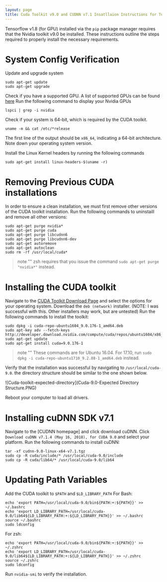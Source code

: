 ```yaml
---
layout: page
title: Cuda Toolkit v9.0 and CUDNN v7.1 Insatllaion Instructions for Tensorflow v1.8 (Ubuntu)
---
```


Tensorflow v1.8 (for GPU) installed via the ```pip``` package manager requires that the Nvidia toolkit v9.0 be installed. These instructions outline the steps required to properly install the necessary requirements.

# System Config Verification
Update and upgrade system
```
sudo apt-get update
sudo apt-get upgrade
```

Check if you have a supported GPU. A list of supported GPUs can be found [here](https://developer.nvidia.com/cuda-gpus)
Run the following command to display your Nvidia GPUs
```
lspci | grep -i nvidia
```
Check if your system is 64-bit, which is required by the CUDA toolkit.
```
uname -m && cat /etc/*release
```
The first line of the output should be ```x86_64```, indicating a 64-bit architecture. Note down your operating system version.

Install the Linux Kernel headers by running the following commands
```
sudo apt-get install linux-headers-$(uname -r)
```


# Removing Previous CUDA installations
In order to ensure a clean installation, we must first remove other versions of the CUDA toolkit installation. Run the following commands to uninstaill and remove all other versions:
```
sudo apt-get purge nvidia*
sudo apt-get purge cuda
sudo apt-get purge libcudnn6
sudo apt-get purge libcudnn6-dev
sudo apt-get autoremove
sudo apt-get autoclean
sudo rm -rf /usr/local/cuda*
```
> note ""
> zsh requires that you issue the command ```sudo apt-get purge "nvidia*"``` instead.

# Installing the CUDA toolkit 
Navigate to the [CUDA Toolkit Download Page](https://developer.nvidia.com/cuda-90-download-archive) and select the options for your operating system. 
Download the ```deb (network)``` installer. (NOTE: I was successful with this. Other installers may work, but are untested)
Run the following commands to install the toolkit:
```
sudo dpkg -i cuda-repo-ubuntu1604_9.0.176-1_amd64.deb
sudo apt-key adv --fetch-keys http://developer.download.nvidia.com/compute/cuda/repos/ubuntu1604/x86_64/7fa2af80.pub
sudo apt-get update
sudo apt-get install cuda=9.0.176-1
```
> note ""
> These commands are for Ubuntu 16.04. For 17.10, run ```sudo dpkg -i cuda-repo-ubuntu1710_9.2.88-1_amd64.deb``` instead.

Verify that the installation was successful by navigating to ```/usr/local/cuda-9.0```. the directory structure should be similar to the one shown below.

![Cuda-toolkit-expected-directory](Cuda-9.0-Expected Directory Structure.PNG)

Reboot your computer to load all drivers.

# Installing cuDNN SDK v7.1
Navigate to the [CUDNN homepage] and click download cuDNN. Click ```Download cuDNN v7.1.4 (May 16, 2018), for CUDA 9.0``` and select your platform. 
Run the following commands to install cuDNN:
```
tar -xf cudnn-9.0-linux-x64-v7.1.tgz
sudo cp -R cuda/include/* /usr/local/cuda-9.0/include
sudo cp -R cuda/lib64/* /usr/local/cuda-9.0/lib64
```


# Updating Path Variables
Add the CUDA toolkit to ```$PATH``` and ```$LD_LIBRARY_PATH```
For Bash:
```
echo 'export PATH=/usr/local/cuda-9.0/bin${PATH:+:${PATH}}' >> ~/.bashrc
echo 'export LD_LIBRARY_PATH=/usr/local/cuda-9.0/lib64${LD_LIBRARY_PATH:+:${LD_LIBRARY_PATH}}' >> ~/.bashrc
source ~/.bashrc
sudo ldconfig
```
For zsh:
```
echo 'export PATH=/usr/local/cuda-9.0/bin${PATH:+:${PATH}}' >> ~/.zshrc
echo 'export LD_LIBRARY_PATH=/usr/local/cuda-9.0/lib64${LD_LIBRARY_PATH:+:${LD_LIBRARY_PATH}}' >> ~/.zshrc
source ~/.zshrc
sudo ldconfig
```
Run ```nvidia-smi``` to verify the installation.

